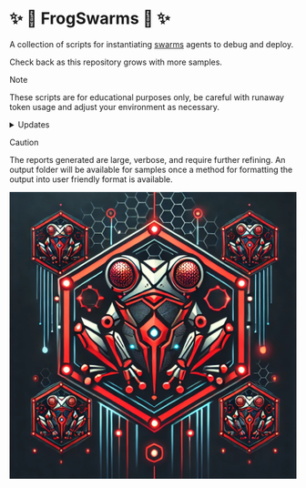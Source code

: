 # ✨ 🐸 FrogSwarms 🐸 ✨ 

A collection of scripts for instantiating [swarms](https://github.com/kyegomez/swarms) agents to debug and deploy.  

Check back as this repository grows with more samples.  

> [!NOTE]
> These scripts are for educational purposes only, be careful with runaway token usage and adjust your environment as necessary.

<details>
<summary>Updates</summary>

2.23.2025 The [super researcher](scripts/super_researcher.py) script is now available. It serves as a starting test script for future swarms deployments.   

In addition, the [commodities broker](scripts/commodities_broker.py) is available.  
</details>

> [!CAUTION]
> The reports generated are large, verbose, and require further refining. An output folder will be available for samples once a method for formatting the output into user friendly format is available.

![Frog Swarms](media/frogswarms.webp)
